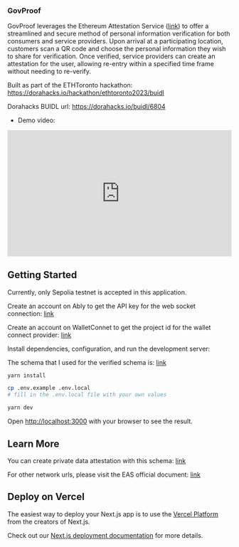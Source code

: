### GovProof

GovProof leverages the Ethereum Attestation Service ([link](https://docs.attest.sh/docs/welcome)) to offer a streamlined and secure method of personal information verification for both consumers and service providers. Upon arrival at a participating location, customers scan a QR code and choose the personal information they wish to share for verification. Once verified, service providers can create an attestation for the user, allowing re-entry within a specified time frame without needing to re-verify.

Built as part of the ETHToronto hackathon: https://dorahacks.io/hackathon/ethtoronto2023/buidl

Dorahacks BUIDL url: https://dorahacks.io/buidl/6804

* Demo video:
<div style="position: relative; padding-bottom: 56.25%; height: 0;"><iframe src="https://www.loom.com/embed/606d9ee79ea149e7bebc3da68e0d6389?sid=38553b9b-5873-4153-a466-9b24cc03ecd3" frameborder="0" webkitallowfullscreen mozallowfullscreen allowfullscreen style="position: absolute; top: 0; left: 0; width: 100%; height: 100%;"></iframe></div>


## Getting Started

Currently, only Sepolia testnet is accepted in this application.

Create an account on Ably to get the API key for the web socket connection: [link](https://www.ably.io/)

Create an account on WalletConnet to get the project id for the wallet connect provider: [link](https://cloud.walletconnect.com/)

Install dependencies, configuration, and run the development server:

The schema that I used for the verified schema is: [link](https://sepolia.easscan.org/schema/view/0x0be8952e2dd74ffd63a02f4d55b20b603fe7a60130cb9d70de31feb9c52fdd37)

```bash
yarn install

cp .env.example .env.local
# fill in the .env.local file with your own values

yarn dev
```

Open [http://localhost:3000](http://localhost:3000) with your browser to see the result.

## Learn More

You can create private data attestation with this schema: [link](https://sepolia.easscan.org/schema/view/0x20351f973fdec1478924c89dfa533d8f872defa108d9c3c6512267d7e7e5dbc2)

For other network urls, please visit the EAS official document: [link](https://docs.attest.sh/docs/tutorials/private-data-attestations#private-data-attestation-tutorial)

## Deploy on Vercel

The easiest way to deploy your Next.js app is to use the [Vercel Platform](https://vercel.com/new?utm_medium=default-template&filter=next.js&utm_source=create-next-app&utm_campaign=create-next-app-readme) from the creators of Next.js.

Check out our [Next.js deployment documentation](https://nextjs.org/docs/deployment) for more details.
